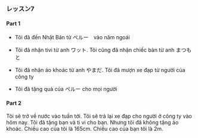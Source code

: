 ### レッスン7
#### Part 1

- Tôi đã đến Nhật Bản từ ぺルー　vào năm ngoái

- Tôi đã nhận tivi từ anh ワット. Tôi cũng đã nhận chiếc bàn từ anh まつもと 

- Tôi đã nhận áo khoác từ anh やまだ. Tôi đã mượn xe đạp từ người của công ty

- Tôi đã tặng quà của ぺルー cho mọi người

#### Part 2

Tôi sẽ trở về nước vào tuần tới. Tôi sẽ trả lại xe đạp cho người ở công ty vào hôm nay. Tôi đã tặng bạn và ti vi cho bạn. Nhưng tôi đã không tặng áo khoác. Chiều cao của tôi là 165cm. Chiều cao của bạn tôi là 2m.
